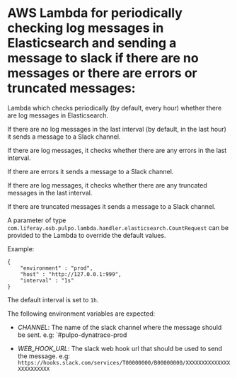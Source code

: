 # AWS Lambda for periodically checking log messages in Elasticsearch and sending a message to slack if there are no messages or there are errors or truncated messages:

Lambda which checks periodically (by default, every hour) whether there
are log messages in Elasticsearch.

If there are no log messages in the last interval (by default, in the
last hour) it sends a message to a Slack channel.

If there are log messages, it checks whether there are any errors in the
 last interval.

If there are errors it sends a message to a Slack channel.

If there are log messages, it checks whether there are any truncated
messages in the last interval.

If there are truncated messages it sends a message to a Slack channel.

A parameter of type
`com.liferay.osb.pulpo.lambda.handler.elasticsearch.CountRequest` can be
 provided to the Lambda to override the default values.

Example:

```
{
  	"environment" : "prod",
  	"host" : "http://127.0.0.1:999",
  	"interval" : "1s"
}
```

The default interval is set to `1h`.

The following environment variables are expected:

- *CHANNEL*: The name of the slack channel where the message should be
sent.
e.g: `#pulpo-dynatrace-prod

- *WEB_HOOK_URL*: The slack web hook url that should be used to send the
 message.
 e.g: `https://hooks.slack.com/services/T00000000/B00000000/XXXXXXXXXXXXXXXXXXXXXXXX`
